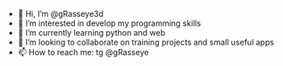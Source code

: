 - 👋 Hi, I’m @gRasseye3d
- 👀 I’m interested in develop my programming skills
- 🌱 I’m currently learning python and web
- 💞️ I’m looking to collaborate on training projects and small useful apps
- 📫 How to reach me: tg @gRasseye

<!---
gRasseye3d/gRasseye3d is a ✨ special ✨ repository because its `README.md` (this file) appears on your GitHub profile.
You can click the Preview link to take a look at your changes.
--->
